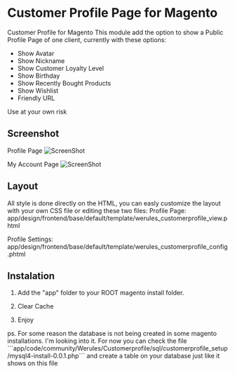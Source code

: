 Customer Profile Page for Magento
==================

Customer Profile for Magento
This module add the option to show a Public Profile Page of one client, currently with these options:

- Show Avatar
- Show Nickname
- Show Customer Loyalty Level
- Show Birthday
- Show Recently Bought Products
- Show Wishlist
- Friendly URL

Use at your own risk

## Screenshot
Profile Page
![ScreenShot](https://raw.githubusercontent.com/blopa/Magento-Customer-Profile/master/screenshot/screenshot1.png)

My Account Page
![ScreenShot](https://raw.githubusercontent.com/blopa/Magento-Customer-Profile/master/screenshot/screenshot2.png)

## Layout
All style is done directly on the HTML, you can easly customize the layout with your own CSS file or editing these two files:
Profile Page: app/design/frontend/base/default/template/werules_customerprofile_view.phtml

Profile Settings: app/design/frontend/base/default/template/werules_customerprofile_config.phtml

## Instalation

1. Add the "app" folder to your ROOT magento install folder.

2. Clear Cache

3. Enjoy


ps. For some reason the database is not being created in some magento installations. I'm looking into it. For now you can check the file ```app/code/community/Werules/Customerprofile/sql/customerprofile_setup/mysql4-install-0.0.1.php´´´ and create a table on your database just like it shows on this file
